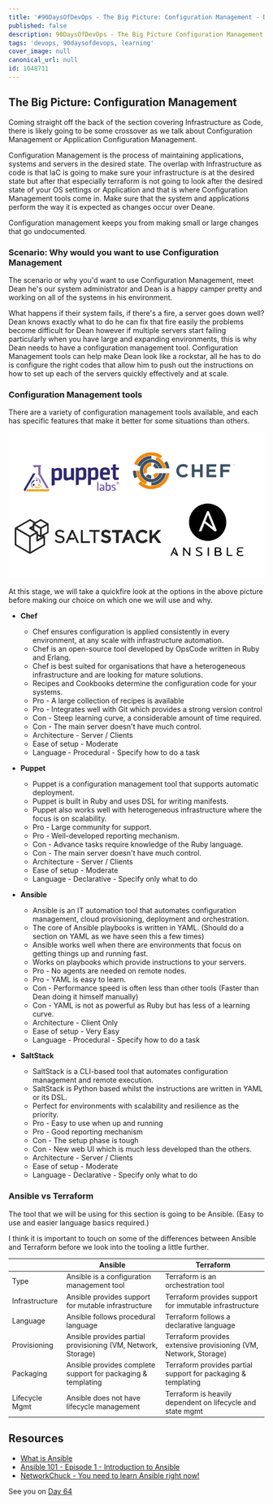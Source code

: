 ```yaml
---
title: '#90DaysOfDevOps - The Big Picture: Configuration Management - Day 63'
published: false
description: 90DaysOfDevOps - The Big Picture Configuration Management
tags: 'devops, 90daysofdevops, learning'
cover_image: null
canonical_url: null
id: 1048711
---
```


## The Big Picture: Configuration Management

Coming straight off the back of the section covering Infrastructure as Code, there is likely going to be some crossover as we talk about Configuration Management or Application Configuration Management.

Configuration Management is the process of maintaining applications, systems and servers in the desired state. The overlap with Infrastructure as code is that IaC is going to make sure your infrastructure is at the desired state but after that especially terraform is not going to look after the desired state of your OS settings or Application and that is where Configuration Management tools come in. Make sure that the system and applications perform the way it is expected as changes occur over Deane.

Configuration management keeps you from making small or large changes that go undocumented.

### Scenario: Why would you want to use Configuration Management

The scenario or why you'd want to use Configuration Management, meet Dean he's our system administrator and Dean is a happy camper pretty and
working on all of the systems in his environment.

What happens if their system fails, if there's a fire, a server goes down well? Dean knows exactly what to do he can fix that fire easily the problems become difficult for Dean however if multiple servers start failing particularly when you have large and expanding environments, this is why Dean needs to have a configuration management tool. Configuration Management tools can help make Dean look like a rockstar, all he has to do is configure the right codes that allow him to push out the instructions on how to set up each of the servers quickly effectively and at scale.

### Configuration Management tools

There are a variety of configuration management tools available, and each has specific features that make it better for some situations than others.

![](Images/Day63_config1.png)

At this stage, we will take a quickfire look at the options in the above picture before making our choice on which one we will use and why.

- **Chef**

  - Chef ensures configuration is applied consistently in every environment, at any scale with infrastructure automation.
  - Chef is an open-source tool developed by OpsCode written in Ruby and Erlang.
  - Chef is best suited for organisations that have a heterogeneous infrastructure and are looking for mature solutions.
  - Recipes and Cookbooks determine the configuration code for your systems.
  - Pro - A large collection of recipes is available
  - Pro - Integrates well with Git which provides a strong version control
  - Con - Steep learning curve, a considerable amount of time required.
  - Con - The main server doesn't have much control.
  - Architecture - Server / Clients
  - Ease of setup - Moderate
  - Language - Procedural - Specify how to do a task

- **Puppet**
  - Puppet is a configuration management tool that supports automatic deployment.
  - Puppet is built in Ruby and uses DSL for writing manifests.
  - Puppet also works well with heterogeneous infrastructure where the focus is on scalability.
  - Pro - Large community for support.
  - Pro - Well-developed reporting mechanism.
  - Con - Advance tasks require knowledge of the Ruby language.
  - Con - The main server doesn't have much control.
  - Architecture - Server / Clients
  - Ease of setup - Moderate
  - Language - Declarative - Specify only what to do
- **Ansible**

  - Ansible is an IT automation tool that automates configuration management, cloud provisioning, deployment and orchestration.
  - The core of Ansible playbooks is written in YAML. (Should do a section on YAML as we have seen this a few times)
  - Ansible works well when there are environments that focus on getting things up and running fast.
  - Works on playbooks which provide instructions to your servers.
  - Pro - No agents are needed on remote nodes.
  - Pro - YAML is easy to learn.
  - Con - Performance speed is often less than other tools (Faster than Dean doing it himself manually)
  - Con - YAML is not as powerful as Ruby but has less of a learning curve.
  - Architecture - Client Only
  - Ease of setup - Very Easy
  - Language - Procedural - Specify how to do a task

- **SaltStack**
  - SaltStack is a CLI-based tool that automates configuration management and remote execution.
  - SaltStack is Python based whilst the instructions are written in YAML or its DSL.
  - Perfect for environments with scalability and resilience as the priority.
  - Pro - Easy to use when up and running
  - Pro - Good reporting mechanism
  - Con - The setup phase is tough
  - Con - New web UI which is much less developed than the others.
  - Architecture - Server / Clients
  - Ease of setup - Moderate
  - Language - Declarative - Specify only what to do

### Ansible vs Terraform

The tool that we will be using for this section is going to be Ansible. (Easy to use and easier language basics required.)

I think it is important to touch on some of the differences between Ansible and Terraform before we look into the tooling a little further.

|                | Ansible                                                      | Terraform                                                        |
| -------------- | ------------------------------------------------------------ | ---------------------------------------------------------------- |
| Type           | Ansible is a configuration management tool                   | Terraform is an orchestration tool                             |
| Infrastructure | Ansible provides support for mutable infrastructure          | Terraform provides support for immutable infrastructure          |
| Language       | Ansible follows procedural language                          | Terraform follows a declarative language                          |
| Provisioning   | Ansible provides partial provisioning (VM, Network, Storage) | Terraform provides extensive provisioning (VM, Network, Storage) |
| Packaging      | Ansible provides complete support for packaging & templating | Terraform provides partial support for packaging & templating    |
| Lifecycle Mgmt | Ansible does not have lifecycle management                   | Terraform is heavily dependent on lifecycle and state mgmt       |

## Resources

- [What is Ansible](https://www.youtube.com/watch?v=1id6ERvfozo)
- [Ansible 101 - Episode 1 - Introduction to Ansible](https://www.youtube.com/watch?v=goclfp6a2IQ)
- [NetworkChuck - You need to learn Ansible right now!](https://www.youtube.com/watch?v=5hycyr-8EKs&t=955s)

See you on [Day 64](day64.md)